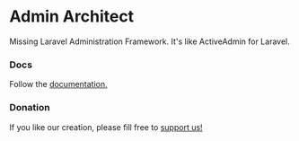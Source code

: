 # Admin Architect

Missing Laravel Administration Framework. It's like ActiveAdmin for Laravel.


### Docs

Follow the [documentation.](http://docs.adminarchitect.com)


### Donation

If you like our creation, please fill free to [support us!](https://www.patreon.com/adminarchitect)
